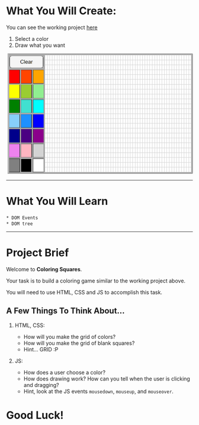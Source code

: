 # What You Will Create:


You can see the working project [here](https://devtlv.github.io/coloring_squares/) 

1. Select a color
2. Draw what you want

![Illustration](images/illustration.png)



----------


# What You Will Learn

    * DOM Events
    * DOM tree


----------


# Project Brief


Welcome to **Coloring Squares**.

Your task is to build a coloring game similar to the working project above.

You will need to use HTML, CSS and JS to accomplish this task.

## A Few Things To Think About…

1. HTML, CSS:

    * How will you make the grid of colors?
    * How will you make the grid of blank squares?
    * Hint… GRID :P

2. JS:

    * How does a user choose a color?
    * How does drawing work? How can you tell when the user is clicking and dragging?
    * Hint, look at the JS events `mousedown`, `mouseup`, and `mouseover`.

# Good Luck!


